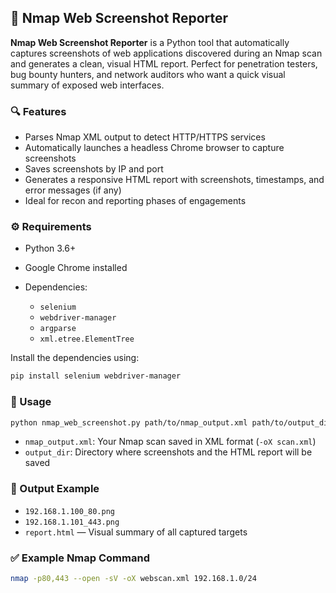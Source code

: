 

## 📸 Nmap Web Screenshot Reporter

**Nmap Web Screenshot Reporter** is a Python tool that automatically captures screenshots of web applications discovered during an Nmap scan and generates a clean, visual HTML report. Perfect for penetration testers, bug bounty hunters, and network auditors who want a quick visual summary of exposed web interfaces.

### 🔍 Features

* Parses Nmap XML output to detect HTTP/HTTPS services
* Automatically launches a headless Chrome browser to capture screenshots
* Saves screenshots by IP and port
* Generates a responsive HTML report with screenshots, timestamps, and error messages (if any)
* Ideal for recon and reporting phases of engagements

### ⚙️ Requirements

* Python 3.6+
* Google Chrome installed
* Dependencies:

  * `selenium`
  * `webdriver-manager`
  * `argparse`
  * `xml.etree.ElementTree`

Install the dependencies using:

```bash
pip install selenium webdriver-manager
```

### 🚀 Usage

```bash
python nmap_web_screenshot.py path/to/nmap_output.xml path/to/output_dir
```

* `nmap_output.xml`: Your Nmap scan saved in XML format (`-oX scan.xml`)
* `output_dir`: Directory where screenshots and the HTML report will be saved

### 📁 Output Example

* `192.168.1.100_80.png`
* `192.168.1.101_443.png`
* `report.html` — Visual summary of all captured targets

### ✅ Example Nmap Command

```bash
nmap -p80,443 --open -sV -oX webscan.xml 192.168.1.0/24
```

